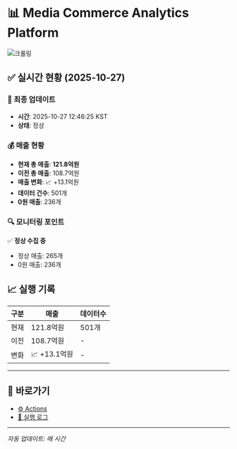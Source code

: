 # 📊 Media Commerce Analytics Platform

![크롤링](https://img.shields.io/badge/크롤링-정상-green)

## ✅ 실시간 현황 (2025-10-27)

### 📍 최종 업데이트
- **시간**: 2025-10-27 12:46:25 KST
- **상태**: 정상

### 💰 매출 현황
- **현재 총 매출**: **121.8억원**
- **이전 총 매출**: 108.7억원
- **매출 변화**: 📈 +13.1억원
- **데이터 건수**: 501개
- **0원 매출**: 236개

### 🔍 모니터링 포인트

✅ **정상 수집 중**
- 정상 매출: 265개
- 0원 매출: 236개


## 📈 실행 기록

| 구분 | 매출 | 데이터수 |
|------|------|----------|
| 현재 | 121.8억원 | 501개 |
| 이전 | 108.7억원 | - |
| 변화 | 📈 +13.1억원 | - |

---

## 🔗 바로가기

- [⚙️ Actions](../../actions)
- [📝 실행 로그](../../actions/workflows/daily_scraping.yml)

---

*자동 업데이트: 매 시간*
